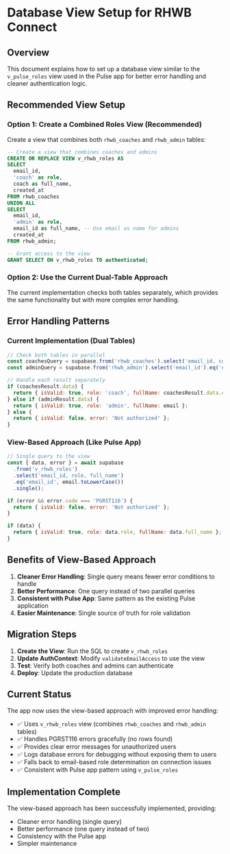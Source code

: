 # Database View Setup for RHWB Connect

## Overview

This document explains how to set up a database view similar to the `v_pulse_roles` view used in the Pulse app for better error handling and cleaner authentication logic.

## Recommended View Setup

### Option 1: Create a Combined Roles View (Recommended)

Create a view that combines both `rhwb_coaches` and `rhwb_admin` tables:

```sql
-- Create a view that combines coaches and admins
CREATE OR REPLACE VIEW v_rhwb_roles AS
SELECT 
  email_id,
  'coach' as role,
  coach as full_name,
  created_at
FROM rhwb_coaches
UNION ALL
SELECT 
  email_id,
  'admin' as role,
  email_id as full_name, -- Use email as name for admins
  created_at
FROM rhwb_admin;

-- Grant access to the view
GRANT SELECT ON v_rhwb_roles TO authenticated;
```

### Option 2: Use the Current Dual-Table Approach

The current implementation checks both tables separately, which provides the same functionality but with more complex error handling.

## Error Handling Patterns

### Current Implementation (Dual Tables)

```javascript
// Check both tables in parallel
const coachesQuery = supabase.from('rhwb_coaches').select('email_id, coach').eq('email_id', email).single();
const adminQuery = supabase.from('rhwb_admin').select('email_id').eq('email_id', email).single();

// Handle each result separately
if (coachesResult.data) {
  return { isValid: true, role: 'coach', fullName: coachesResult.data.coach };
} else if (adminResult.data) {
  return { isValid: true, role: 'admin', fullName: email };
} else {
  return { isValid: false, error: 'Not authorized' };
}
```

### View-Based Approach (Like Pulse App)

```javascript
// Single query to the view
const { data, error } = await supabase
  .from('v_rhwb_roles')
  .select('email_id, role, full_name')
  .eq('email_id', email.toLowerCase())
  .single();

if (error && error.code === 'PGRST116') {
  return { isValid: false, error: 'Not authorized' };
}

if (data) {
  return { isValid: true, role: data.role, fullName: data.full_name };
}
```

## Benefits of View-Based Approach

1. **Cleaner Error Handling**: Single query means fewer error conditions to handle
2. **Better Performance**: One query instead of two parallel queries
3. **Consistent with Pulse App**: Same pattern as the existing Pulse application
4. **Easier Maintenance**: Single source of truth for role validation

## Migration Steps

1. **Create the View**: Run the SQL to create `v_rhwb_roles`
2. **Update AuthContext**: Modify `validateEmailAccess` to use the view
3. **Test**: Verify both coaches and admins can authenticate
4. **Deploy**: Update the production database

## Current Status

The app now uses the view-based approach with improved error handling:

- ✅ Uses `v_rhwb_roles` view (combines `rhwb_coaches` and `rhwb_admin` tables)
- ✅ Handles PGRST116 errors gracefully (no rows found)
- ✅ Provides clear error messages for unauthorized users
- ✅ Logs database errors for debugging without exposing them to users
- ✅ Falls back to email-based role determination on connection issues
- ✅ Consistent with Pulse app pattern using `v_pulse_roles`

## Implementation Complete

The view-based approach has been successfully implemented, providing:
- Cleaner error handling (single query)
- Better performance (one query instead of two)
- Consistency with the Pulse app
- Simpler maintenance 